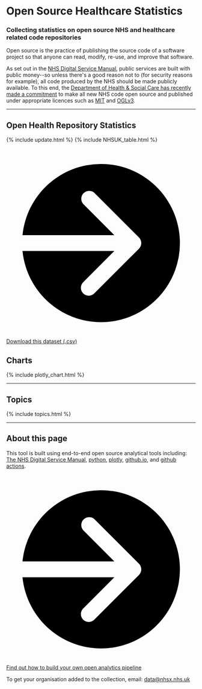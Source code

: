 <script src="https://cdn.plot.ly/plotly-latest.min.js"></script>

# Open Source Healthcare Statistics

### Collecting statistics on open source NHS and healthcare related code repositories

Open source is the practice of publishing the source code of a software project so that anyone can read, modify, re-use, and improve that software.

As set out in the [NHS Digital Service Manual](https://service-manual.nhs.uk/service-standard/12-make-new-source-code-open), public services are built with public money--so unless there's a good reason not to (for security reasons for example), all code produced by the NHS should be made publicly available. To this end, the [Department of Health & Social Care has recently made a commitment](https://www.gov.uk/government/publications/data-saves-lives-reshaping-health-and-social-care-with-data-draft/data-saves-lives-reshaping-health-and-social-care-with-data-draft) to make all new NHS code open source and published under appropriate licences such as [MIT](https://opensource.org/licenses/MIT) and [OGLv3](http://www.nationalarchives.gov.uk/doc/open-government-licence/version/3/).

<hr class="nhsuk-u-margin-top-0 nhsuk-u-margin-bottom-6">

## Open Health Repository Statistics

{% include update.html %}
{% include NHSUK_table.html %}

<div class="nhsuk-action-link">
  <a class="nhsuk-action-link__link" href="assets/data/openhealthstats.csv">
    <svg class="nhsuk-icon nhsuk-icon__arrow-right-circle" xmlns="http://www.w3.org/2000/svg" viewBox="0 0 24 24" aria-hidden="true">
      <path d="M0 0h24v24H0z" fill="none"></path>
      <path d="M12 2a10 10 0 0 0-9.95 9h11.64L9.74 7.05a1 1 0 0 1 1.41-1.41l5.66 5.65a1 1 0 0 1 0 1.42l-5.66 5.65a1 1 0 0 1-1.41 0 1 1 0 0 1 0-1.41L13.69 13H2.05A10 10 0 1 0 12 2z"></path>
    </svg>
    <span class="nhsuk-action-link__text">Download this dataset (.csv)</span>
  </a>
</div>

## Charts

{% include plotly_chart.html %}

<hr class="nhsuk-u-margin-top-6 nhsuk-u-margin-bottom-6">

## Topics

{% include topics.html %}

<hr class="nhsuk-u-margin-top-6 nhsuk-u-margin-bottom-6">

## About this page

This tool is built using end-to-end open source analytical tools including: [The NHS Digital Service Manual](https://service-manual.nhs.uk/), [python](https://nhs-pycom.net/), [plotly](https://plotly.com/python/), [github.io](https://pages.github.com/), and [github actions](https://github.com/features/actions).

<div class="nhsuk-action-link">
  <a class="nhsuk-action-link__link" href="/open-health-statistics/blog">
    <svg class="nhsuk-icon nhsuk-icon__arrow-right-circle" xmlns="http://www.w3.org/2000/svg" viewBox="0 0 24 24" aria-hidden="true">
      <path d="M0 0h24v24H0z" fill="none"></path>
      <path d="M12 2a10 10 0 0 0-9.95 9h11.64L9.74 7.05a1 1 0 0 1 1.41-1.41l5.66 5.65a1 1 0 0 1 0 1.42l-5.66 5.65a1 1 0 0 1-1.41 0 1 1 0 0 1 0-1.41L13.69 13H2.05A10 10 0 1 0 12 2z"></path>
    </svg>
    <span class="nhsuk-action-link__text">Find out how to build your own open analytics pipeline</span>
  </a>
</div>

To get your organisation added to the collection, email: <a href="mailto:data@nhsx.nhs.uk">data@nhsx.nhs.uk</a>
